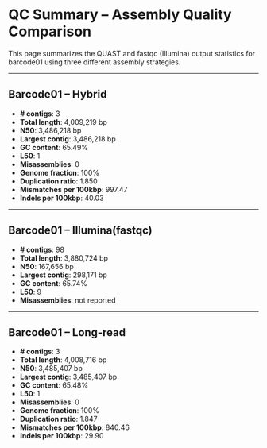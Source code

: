 # QC Summary – Assembly Quality Comparison

This page summarizes the QUAST and fastqc (Illumina) output statistics for barcode01 using three different assembly strategies.

---

## Barcode01 – Hybrid 

- **# contigs**: 3  
- **Total length**: 4,009,219 bp  
- **N50**: 3,486,218 bp  
- **Largest contig**: 3,486,218 bp  
- **GC content**: 65.49%  
- **L50**: 1  
- **Misassemblies**: 0  
- **Genome fraction**: 100%  
- **Duplication ratio**: 1.850  
- **Mismatches per 100kbp**: 997.47  
- **Indels per 100kbp**: 40.03  


---

## Barcode01 – Illumina(fastqc)

- **# contigs**: 98  
- **Total length**: 3,880,724 bp  
- **N50**: 167,656 bp  
- **Largest contig**: 298,171 bp  
- **GC content**: 65.74%  
- **L50**: 9  
- **Misassemblies**: not reported  


---

## Barcode01 – Long-read

- **# contigs**: 3  
- **Total length**: 4,008,716 bp  
- **N50**: 3,485,407 bp  
- **Largest contig**: 3,485,407 bp  
- **GC content**: 65.48%  
- **L50**: 1  
- **Misassemblies**: 0  
- **Genome fraction**: 100%  
- **Duplication ratio**: 1.847  
- **Mismatches per 100kbp**: 840.46  
- **Indels per 100kbp**: 29.90  

